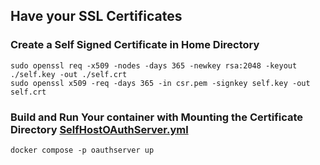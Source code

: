 ## Have your SSL Certificates

### Create a Self Signed Certificate in Home Directory

    sudo openssl req -x509 -nodes -days 365 -newkey rsa:2048 -keyout ./self.key -out ./self.crt
    sudo openssl x509 -req -days 365 -in csr.pem -signkey self.key -out self.crt

### Build and Run Your container with Mounting the Certificate Directory [SelfHostOAuthServer.yml](https://github.com/avarghesein/PyOAuth/blob/main/PyOAuthTest/SelfHostOAuthServer.yml)

    docker compose -p oauthserver up

